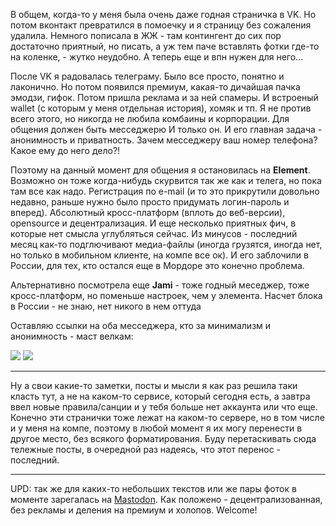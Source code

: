 [category]: <> (About)
[date]: <> (2024/10/06)
[title]: <> (Почему теперь я тут)

В общем, когда-то у меня была очень даже годная страничка в VK. Но потом вконтакт превратился в помоечку и я страницу без сожаления удалила. Немного пописала в ЖЖ - там контингент до сих пор достаточно приятный, но писать, а уж тем паче вставлять фотки где-то на коленке, - жутко неудобно. А теперь еще и впн нужен для него...

После VK я радовалась телеграму. Было все просто, понятно и лаконично. Но потом появился премиум, какая-то дичайшая пачка эмодзи, гифок. Потом пришла реклама и за ней спамеры. И встроеный wallet (с которым у меня отдельная история), хомяк и тп. Я не против всего этого, но никогда не любила комбаины и корпорации. Для общения должен быть месседжерю И только он. И его главная задача - анонимность и приватность. Зачем месседжеру ваш номер телефона? Какое ему до него дело?! 

Поэтому на данный момент для общения я остановилась на **Element**. Возможно он тоже когда-нибудь скурвится так же как и телега, но пока там все как надо. Регистрация по e-mail (и то это прикрутили довольно недавно, раньше нужно было просто придумать логин-пароль и вперед). Абсолютный кросс-платформ (вплоть до веб-версии), opensource и децентрализация. И еще несколько приятных фич, в которые нет смысла углубляться сейчас. Из минусов - последний месяц как-то подглючивают медиа-файлы (иногда грузятся, иногда нет, но только в мобильном клиенте, на компе все ок). И его заблочили в России, для тех, кто остался еще в Мордоре это конечно проблема.<br> 

Альтернативно посмотрела еще **Jami** - тоже годный меседжер, тоже кросс-платформ, но поменьше настроек, чем у элемента. Насчет блока в России - не знаю, нет никого в нем оттуда

Оставляю ссылки на оба месседжера, кто за минимализм и анонимность - маст велкам:

[![](https://bafybeiddh754gyen4w2jptzkp43cnjacx3zkm7fiucngy5rtezys2tng6q.ipfs.flk-ipfs.xyz/element-logo-100.jpg)](https://element.io/download "Element.io")
[![](https://bafybeiddh754gyen4w2jptzkp43cnjacx3zkm7fiucngy5rtezys2tng6q.ipfs.flk-ipfs.xyz/jami-logo-100.jpg)](https://jami.net/ "Jami.net")

***

Ну а свои какие-то заметки, посты и мысли я как раз решила таки класть тут, а не на каком-то сервисе, который сегодня есть, а завтра ввел новые правила/санции и у тебя больше нет аккаунта или что еще. Конечно эти странички тоже лежат на каком-то сервере, но в том числе и у меня на компе, поэтому в любой момент я их могу перенести в другое место, без всякого форматирования. Буду перетаскивать сюда тележные посты, в очередной раз надеясь, что этот перенос - последний.

***

UPD: так же для каких-то небольших текстов или же пары фоток в моменте зарегалась на [Mastodon](https://mastodon.social/@Oneno). Как положено - децентрализованная, без рекламы и деления на премиум и холопов. Welcome!